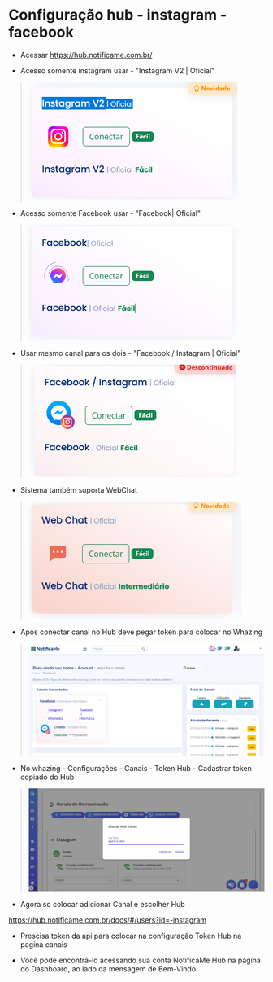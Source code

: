 # Configuração hub - instagram - facebook

- Acessar
https://hub.notificame.com.br/

- Acesso somente instagram usar - "Instagram V2 | Oficial"

>![print](instagram.png)

- Acesso somente Facebook usar - "Facebook| Oficial"

>![print](facebook.png)

- Usar mesmo canal para os dois - "Facebook / Instagram | Oficial"

>![print](facebookinstagram.png)

- Sistema também suporta WebChat

>![print](webchat.png)

- Apos conectar canal no Hub deve pegar token para colocar no Whazing

>![print](telatoken.png)

- No whazing - Configurações - Canais - Token Hub - Cadastrar token copiado do Hub

>![print](whazing.png)

- Agora so colocar adicionar Canal e escolher Hub




https://hub.notificame.com.br/docs/#/users?id=-instagram

- Prescisa token da api para colocar na configuração Token Hub na pagina canais

- Você pode encontrá-lo acessando sua conta NotificaMe Hub na página do Dashboard, ao lado da mensagem de Bem-Vindo.
